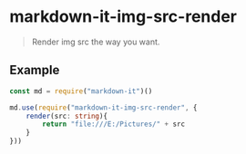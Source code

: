# markdown-it-img-src-render

> Render img src the way you want.

## Example

``` ts
const md = require("markdown-it")()

md.use(require("markdown-it-img-src-render", {
    render(src: string){
        return "file:///E:/Pictures/" + src
    }
}))
```
